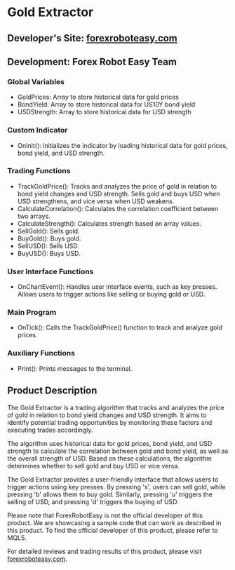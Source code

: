 # Gold Extractor

## Developer's Site: [forexroboteasy.com](https://forexroboteasy.com)
## Development: Forex Robot Easy Team

### Global Variables
- GoldPrices: Array to store historical data for gold prices
- BondYield: Array to store historical data for US10Y bond yield
- USDStrength: Array to store historical data for USD strength

### Custom Indicator
- OnInit(): Initializes the indicator by loading historical data for gold prices, bond yield, and USD strength.

### Trading Functions
- TrackGoldPrice(): Tracks and analyzes the price of gold in relation to bond yield changes and USD strength. Sells gold and buys USD when USD strengthens, and vice versa when USD weakens.
- CalculateCorrelation(): Calculates the correlation coefficient between two arrays.
- CalculateStrength(): Calculates strength based on array values.
- SellGold(): Sells gold.
- BuyGold(): Buys gold.
- SellUSD(): Sells USD.
- BuyUSD(): Buys USD.

### User Interface Functions
- OnChartEvent(): Handles user interface events, such as key presses. Allows users to trigger actions like selling or buying gold or USD.

### Main Program
- OnTick(): Calls the TrackGoldPrice() function to track and analyze gold prices.

### Auxiliary Functions
- Print(): Prints messages to the terminal.

## Product Description

The Gold Extractor is a trading algorithm that tracks and analyzes the price of gold in relation to bond yield changes and USD strength. It aims to identify potential trading opportunities by monitoring these factors and executing trades accordingly.

The algorithm uses historical data for gold prices, bond yield, and USD strength to calculate the correlation between gold and bond yield, as well as the overall strength of USD. Based on these calculations, the algorithm determines whether to sell gold and buy USD or vice versa.

The Gold Extractor provides a user-friendly interface that allows users to trigger actions using key presses. By pressing 's', users can sell gold, while pressing 'b' allows them to buy gold. Similarly, pressing 'u' triggers the selling of USD, and pressing 'd' triggers the buying of USD.

Please note that ForexRobotEasy is not the official developer of this product. We are showcasing a sample code that can work as described in this product. To find the official developer of this product, please refer to MQL5.

For detailed reviews and trading results of this product, please visit [forexroboteasy.com](https://forexroboteasy.com/forex-robot-review/gold-extractor-review-boost-your-forex-trading-with-real-results/).
